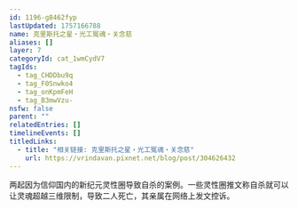 ```yaml
---
id: 1196-g8462fyp
lastUpdated: 1757166788
name: 克里斯托之星・光工冤魂・关念慈
aliases: []
layer: 7
categoryId: cat_1wmCydV7
tagIds:
  - tag_CHDDbu9q
  - tag_F0Snwko4
  - tag_onKpmFeH
  - tag_B3mwVzu-
nsfw: false
parent: ""
relatedEntries: []
timelineEvents: []
titledLinks:
  - title: "相关链接: 克里斯托之星・光工冤魂・关念慈"
    url: https://vrindavan.pixnet.net/blog/post/304626432
---
```


两起因为信仰国内的新纪元灵性圈导致自杀的案例。一些灵性圈推文称自杀就可以让灵魂超越三维限制，导致二人死亡，其亲属在网络上发文控诉。